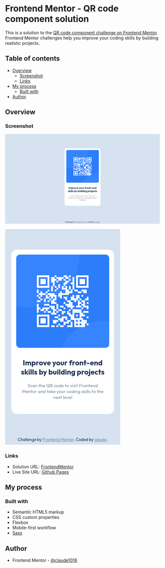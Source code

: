 # Frontend Mentor - QR code component solution

This is a solution to the [QR code component challenge on Frontend Mentor](https://www.frontendmentor.io/challenges/qr-code-component-iux_sIO_H). Frontend Mentor challenges help you improve your coding skills by building realistic projects.

## Table of contents

- [Overview](#overview)
  - [Screenshot](#screenshot)
  - [Links](#links)
- [My process](#my-process)
  - [Built with](#built-with)
- [Author](#author)

## Overview

### Screenshot

![](./qr-ss-desktop.png)

![](./qr-ss-mobile.png)

### Links

- Solution URL: [FrontendMentor](https://www.frontendmentor.io/solutions/qr-code-component-using-sass-H1ZtA9ENc)
- Live Site URL: [Github Pages](https://claude1018.github.io/qr-code-component/)

## My process

### Built with

- Semantic HTML5 markup
- CSS custom properties
- Flexbox
- Mobile-first workflow
- [Sass](https://sass-lang.com/)

## Author

- Frontend Mentor - [@claude1018](https://www.frontendmentor.io/profile/claude)
